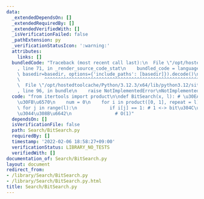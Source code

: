 ```yaml
---
data:
  _extendedDependsOn: []
  _extendedRequiredBy: []
  _extendedVerifiedWith: []
  _isVerificationFailed: false
  _pathExtension: py
  _verificationStatusIcon: ':warning:'
  attributes:
    links: []
  bundledCode: "Traceback (most recent call last):\n  File \"/opt/hostedtoolcache/Python/3.12.3/x64/lib/python3.12/site-packages/onlinejudge_verify/documentation/build.py\"\
    , line 71, in _render_source_code_stat\n    bundled_code = language.bundle(stat.path,\
    \ basedir=basedir, options={'include_paths': [basedir]}).decode()\n          \
    \         ^^^^^^^^^^^^^^^^^^^^^^^^^^^^^^^^^^^^^^^^^^^^^^^^^^^^^^^^^^^^^^^^^^^^^^^^^^^^^^^^^\n\
    \  File \"/opt/hostedtoolcache/Python/3.12.3/x64/lib/python3.12/site-packages/onlinejudge_verify/languages/python.py\"\
    , line 96, in bundle\n    raise NotImplementedError\nNotImplementedError\n"
  code: "from itertools import product\n\ndef BitSearch(x, l): # \u30EA\u30B9\u30C8\
    \u30FB\u6570\n    num = 0\n    for i in product([0, 1], repeat = l):\n       \
    \ for j in range(l):\n            if i[j] == 1: # 1 <-> bit\u304C\u7ACB\u3063\u3066\
    \u3044\u308B\u6642\n                # O(1)"
  dependsOn: []
  isVerificationFile: false
  path: Search/BitSearch.py
  requiredBy: []
  timestamp: '2022-02-06 18:58:27+09:00'
  verificationStatus: LIBRARY_NO_TESTS
  verifiedWith: []
documentation_of: Search/BitSearch.py
layout: document
redirect_from:
- /library/Search/BitSearch.py
- /library/Search/BitSearch.py.html
title: Search/BitSearch.py
---
```

